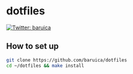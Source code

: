 # dotfiles

[![Twitter: baruica](https://img.shields.io/twitter/follow/baruica.svg?style=social)](https://twitter.com/baruica)

## How to set up

```bash
git clone https://github.com/baruica/dotfiles
cd ~/dotfiles && make install
```

